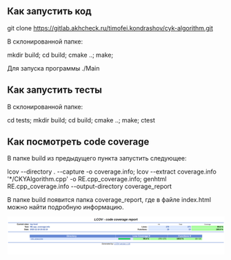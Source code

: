 ## Как запустить код

git clone https://gitlab.akhcheck.ru/timofei.kondrashov/cyk-algorithm.git

В склонированной папке:

mkdir build; cd build; cmake ..; make;

Для запуска программы ./Main

## Как запустить тесты

В склонированной папке:

cd tests; mkdir build; cd build; cmake ..; make; ctest

## Как посмотреть code coverage

В папке build из предыдущего пункта запустить следующее:

lcov --directory . --capture -o coverage.info; lcov --extract coverage.info '*/CKYAlgorithm.cpp' -o RE.cpp_coverage.info; genhtml RE.cpp_coverage.info --output-directory coverage_report

В папке build появится папка coverage_report, где в файле index.html можно найти подробную информацию.

!["Code coverage screenshot"](code_coverage_screenshot.png)